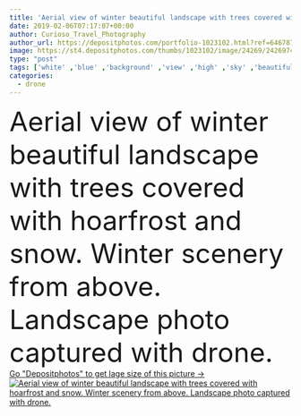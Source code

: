 ```yaml
---
title: 'Aerial view of winter beautiful landscape with trees covered with hoarfrost and snow. Winter scenery from above. Landscape photo captured with drone.'
date: 2019-02-06T07:17:07+00:00
author: Curioso_Travel_Photography
author_url: https://depositphotos.com/portfolio-1023102.html?ref=64678756
image: https://st4.depositphotos.com/thumbs/1023102/image/24269/242697468/api_thumb_450.jpg?forcejpeg=true
type: "post"
tags: ['white' ,'blue' ,'background' ,'view' ,'high' ,'sky' ,'beautiful' ,'season' ,'travel' ,'park' ,'scene' ,'nature' ,'outdoor' ,'rural' ,'water' ,'natural' ,'tree' ,'weather' ,'river' ,'landscape' ,'cold' ,'tranquil' ,'trees' ,'frost' ,'snow' ,'winter' ,'pine' ,'forest' ,'picturesque' ,'scenery' ,'wood' ,'ice' ,'frosty' ,'frozen' ,'scenic' ,'sweden' ,'panorama' ,'fly' ,'top' ,'hoarfrost' ,'snowy' ,'covered' ,'lake' ,'above' ,'rime' ,'aerial' ,'finland' ,'poland' ,'norway' ,'drone' ]
categories: 
  - drone
---
```

<div aling="center">
            <font size="60"> Aerial view of winter beautiful landscape with trees covered with hoarfrost and snow. Winter scenery from above. Landscape photo captured with drone.</font>   
</div>
<div>
    <a href='https://st4.depositphotos.com/thumbs/1023102/image/24269/242697468/api_thumb_450.jpg?forcejpeg=true?ref=64678756' target=_blank > Go "Depositphotos" to get lage size of this picture ->
        <img href='https://st4.depositphotos.com/thumbs/1023102/image/24269/242697468/api_thumb_450.jpg?forcejpeg=true?ref=64678756' src='https://st4.depositphotos.com/1023102/24269/i/950/depositphotos_242697468-stock-photo-aerial-view-winter-beautiful-landscape.jpg?forcejpeg=true' alt='Aerial view of winter beautiful landscape with trees covered with hoarfrost and snow. Winter scenery from above. Landscape photo captured with drone.' >
    </a>
</div>
